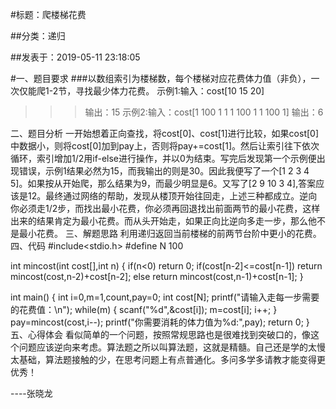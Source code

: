 #标题：爬楼梯花费

##分类：递归

##发表于：2019-05-11 23:18:05

#一、题目要求
###以数组索引为楼梯数，每个楼梯对应花费体力值（非负），一次仅能爬1-2节，寻找最少体力花费。
示例1:输入：cost[10 15 20]
> > > 输出：15
示例2:输入：cost[1 100 1 1 1 100 1 1 100 1]
> > > 输出：6

二、题目分析
一开始想着正向查找，将cost[0]、cost[1]进行比较，如果cost[0]中数据小，则将cost[0]加到pay上，否则将pay+=cost[1]。然后让索引往下依次循环，索引增加1/2用if-else进行操作，并以0为结束。写完后发现第一个示例便出现错误，示例1结果必然为15，而我输出的则是30。因此我便写了一个[1 2 3 4 5]。如果按从开始爬，那么结果为9，而最少明显是6。又写了[2 9 10 3 4],答案应该是12。最终通过网络的帮助，发现从楼顶开始往回走，上述三种都成立。逆向你必须走1/2步，而找出最小花费，你必须再回退找出前面两节的最小花费，这样出来的结果肯定为最小花费。而从头开始走，如果正向比逆向多走一步，那么他不是最小花费。
三、解题思路
利用递归返回当前楼梯的前两节台阶中更小的花费。
四、代码
#include<stdio.h>
#define N 100

int mincost(int cost[],int n)
{
	if(n<0)
	return 0;
	if(cost[n-2]<=cost[n-1])
	return mincost(cost,n-2)+cost[n-2];
	else
	return mincost(cost,n-1)+cost[n-1];
}

int main()
{
	int i=0,m=1,count,pay=0;
	int cost[N];
	printf("请输入走每一步需要的花费值：\n");
	while(m)
	{
		scanf("%d",&cost[i]);
		m=cost[i];
		i++;
	}
	pay=mincost(cost,i--);
	printf("你需要消耗的体力值为%d:",pay);
	return 0;
}
五、心得体会
看似简单的一个问题，按照常规思路也是很难找到突破口的，像这个问题应该逆向来考虑。算法题之所以叫算法题，这就是精髓。自己还是学的太慢太基础，算法题接触的少，在思考问题上有点普通化。多问多学多请教才能变得更优秀！

----张晓龙
